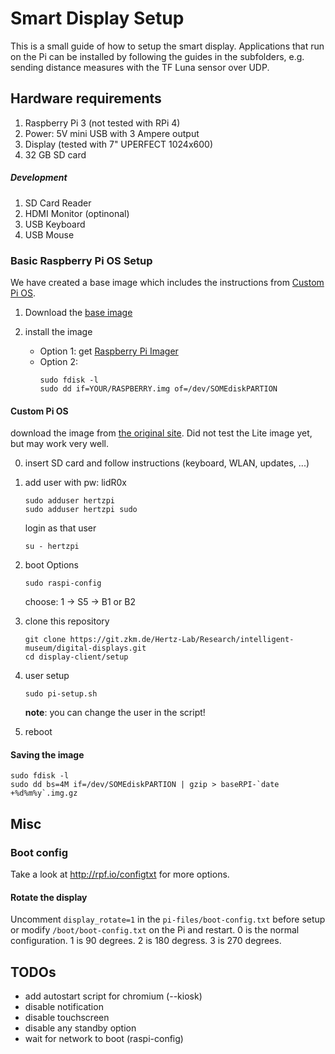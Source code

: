 # Smart Display Setup

This is a small guide of how to setup the smart display. Applications that run on the Pi can be installed by following the guides in the subfolders, e.g. sending distance measures with the TF Luna sensor over UDP. 

## Hardware requirements
1. Raspberry Pi 3 (not tested with RPi 4)
2. Power: 5V mini USB with 3 Ampere output
3. Display (tested with 7" UPERFECT 1024x600)
4. 32 GB SD card
   
##### Development
1. SD Card Reader
2. HDMI Monitor (optinonal) 
3. USB Keyboard
4. USB Mouse

### Basic Raspberry Pi OS Setup

We have created a base image which includes the instructions from [Custom Pi OS](#Custom-PI-OS).

1. Download the [base image](https://cloud.zkm.de/index.php/f/31946774)

2. install the image
      - Option 1: get [Raspberry Pi Imager](https://www.raspberrypi.org/software/)
      - Option 2: 
        ```shell
        sudo fdisk -l
        sudo dd if=YOUR/RASPBERRY.img of=/dev/SOMEdiskPARTION
        ```

#### Custom Pi OS
download the image from [the original site](https://www.raspberrypi.org/software/operating-systems/#raspberry-pi-os-32-bit). Did not test the Lite image yet, but may work very well.

0. insert SD card and follow instructions (keyboard, WLAN, updates, ...)

1. add user with pw: lidR0x

      ```shell
      sudo adduser hertzpi
      sudo adduser hertzpi sudo
      ```
      login as that user
      ```shell
      su - hertzpi
      ```
2. boot Options
      ```shell
      sudo raspi-config 
      ```
      choose: 1 -> S5 -> B1 or B2
3. clone this repository
      ```shell
      git clone https://git.zkm.de/Hertz-Lab/Research/intelligent-museum/digital-displays.git
      cd display-client/setup
      ```
4. user setup
      ```shell
      sudo pi-setup.sh
      ```
      __note__: you can change the user in the script!
4. reboot


#### Saving the image
```shell
sudo fdisk -l
sudo dd bs=4M if=/dev/SOMEdiskPARTION | gzip > baseRPI-`date +%d%m%y`.img.gz
```


## Misc

### Boot config
Take a look at http://rpf.io/configtxt for more options.

#### Rotate the display
Uncomment `display_rotate=1` in the `pi-files/boot-config.txt` before setup or modify `/boot/boot-config.txt` on the Pi and restart. 0 is the normal configuration. 1 is 90 degrees. 2 is 180 degress. 3 is 270 degrees.


## TODOs
- add autostart script for chromium (--kiosk)
- disable notification
- disable touchscreen
- disable any standby option
- wait for network to boot (raspi-config)

